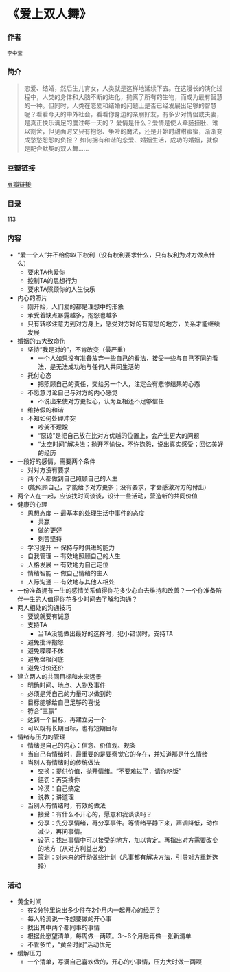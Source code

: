 《爱上双人舞》
=============================

### 作者
    李中莹  

### 简介
> 恋爱、结婚，然后生儿育女，人类就是这样地延续下去。在这漫长的演化过程中，人类的身体和大脑不断的进化，抛离了所有的生物，而成为最有智慧的一种。但同时，人类在恋爱和结婚的问题上是否已经发展出足够的智慧呢？看看今天的中外社会，看看你身边的亲朋好友，有多少对情侣或夫妻，是真正快乐满足的度过每一天的？
爱情是什么？爱情是使人牵肠挂肚、难以割舍，但见面时又只有抱怨、争吵的魔法，还是开始时甜甜蜜蜜，渐渐变成愁愁怨怨的负担？
如何拥有和谐的恋爱、婚姻生活，成功的婚姻，就像是配合默契的双人舞……


### 豆瓣链接
  [豆瓣链接](http://book.douban.com/subject/1220789/)

### 目录
113

### 内容
* “爱一个人”并不给你以下权利（没有权利要求什么，只有权利为对方做点什么）
  - 要求TA也爱你
  - 控制TA的思想行为
  - 要求TA照顾你的人生快乐
* 内心的照片
  - 刚开始，人们爱的都是理想中的形象
  - 承受着缺点暴露越多，抱怨也越多
  - 只有转移注意力到对方身上，感受对方好的有意思的地方，关系才能继续发展
* 婚姻的五大致命伤
  - 坚持“我是对的”，不肯改变（最严重）
    - 一个人如果没有准备放弃一些自己的看法，接受一些与自己不同的看法，是无法成功地与任何人共同生活的
  - 托付心态
    - 把照顾自己的责任，交给另一个人，注定会有悲惨结果的心态
  - 不愿意讨论自己与对方的内心感觉
    - 不说出来使对方更担心，认为互相还不足够信任
  - 维持假的和谐
  - 不知如何处理冲突
    - 吵架不理睬
    - “原谅”是把自己放在比对方优越的位置上，会产生更大的问题
    - “太空时间”解决法：抛开不愉快，不许抱怨，说出真实感受；回忆美好的经历
* 一段好的感情，需要两个条件
  - 对对方没有要求
  - 两个人都做到自己照顾自己的人生
  - (能照顾自己，才能给予对方更多；没有要求，才会感激对方的付出)
* 两个人在一起，应该找时间谈谈，设计一些活动，营造新的共同价值
* 健康的心理 
  - 思想态度 -- 最基本的处理生活中事件的态度
    - 共赢
    - 做的更好
    - 刻苦坚持
  - 学习提升 -- 保持与时俱进的能力
  - 自我管理 -- 有效地照顾自己的人生
  - 人格发展 -- 有效地为自己定位
  - 情绪智能 -- 做自己情绪的主人
  - 人际沟通 -- 有效地与其他人相处
* 一份准备拥有一生的感情关系值得你花多少心血去维持和改善？一个你准备陪伴一生的人值得你花多少时间去了解和沟通？
* 两人相处的沟通技巧
  - 要谈就要有诚意
  - 支持TA
    - 当TA没能做出最好的选择时，犯小错误时，支持TA
  - 避免批评抱怨
  - 避免喋喋不休
  - 避免盘根问底
  - 避免讨价还价
* 建立两人的共同目标和未来远景
  - 明确时间、地点、人物及事件
  - 必须是凭自己的力量可以做到的
  - 目标能够给自己足够的喜悦
  - 符合“三赢”
  - 达到一个目标，再建立另一个
  - 可以既有长期目标，也有短期目标
* 情绪与压力的管理
  - 情绪是自己的内心：信念、价值观、规条
  - 当自己有情绪时，最重要的是要察觉它的存在，并知道那是什么情绪
  - 当别人有情绪时的传统做法
    - 交换：提供价值，抛开情绪。“不要难过了，请你吃饭”
    - 惩罚：再哭揍你
    - 冷漠：自己搞定
    - 说教；讲道理
  - 当别人有情绪时，有效的做法
    - 接受：有什么不开心的，愿意和我谈谈吗？
    - 分享：先分享情绪，再分享事件。等情绪平静下来，声调降低，动作减少，再问事情。
    - 设范：找出事情中可以接受的地方，加以肯定。再指出对方需要改变的地方（从对方利益出发）
    - 策划：对未来的行动做些计划（凡事都有解决方法，引导对方重新选择）
  
  
### 活动
* 黄金时间
  - 在2分钟里说出多少件在2个月内一起开心的经历？
  - 每人轮流说一件想要做的开心事
  - 找出其中两个都同事的事情
  - 根据此愿望清单，每周做一两项。3～6个月后再做一张新清单
  - 不管多忙，“黄金时间”活动优先
* 缓解压力
  - 一个清单，写满自己喜欢做的，开心的小事情，压力大时做一两项
  
